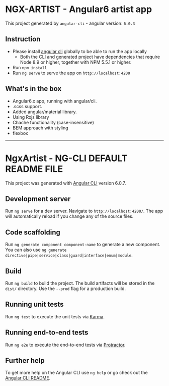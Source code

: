 # NGX-ARTIST - Angular6 artist app

This project generated by `angular-cli` - angular version: `6.0.3`

## Instruction

* Please install [angular cli](https://github.com/angular/angular-cli) globally to be able to run the app locally
  * Both the CLI and generated project have dependencies that require Node 8.9 or higher, together with NPM 5.5.1 or higher.
* Run `npm install`
* Run `ng serve` to serve the app on `http://localhost:4200`

## What's in the box

* Angular6.x app, running with angular/cli.
* .scss support.
* Added angular/material library.
* Using Rxjs library
* Chache functionality (case-insensitive)
* BEM approach with styling
* flexbox

----------

# NgxArtist - NG-CLI DEFAULT README FILE

This project was generated with [Angular CLI](https://github.com/angular/angular-cli) version 6.0.7.

## Development server

Run `ng serve` for a dev server. Navigate to `http://localhost:4200/`. The app will automatically reload if you change any of the source files.

## Code scaffolding

Run `ng generate component component-name` to generate a new component. You can also use `ng generate directive|pipe|service|class|guard|interface|enum|module`.

## Build

Run `ng build` to build the project. The build artifacts will be stored in the `dist/` directory. Use the `--prod` flag for a production build.

## Running unit tests

Run `ng test` to execute the unit tests via [Karma](https://karma-runner.github.io).

## Running end-to-end tests

Run `ng e2e` to execute the end-to-end tests via [Protractor](http://www.protractortest.org/).

## Further help

To get more help on the Angular CLI use `ng help` or go check out the [Angular CLI README](https://github.com/angular/angular-cli/blob/master/README.md).
